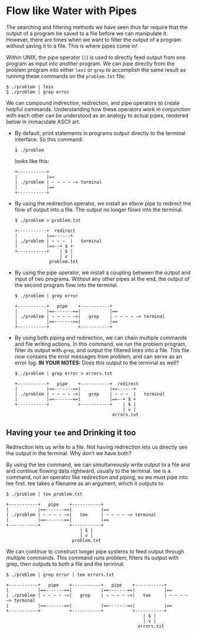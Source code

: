 # Flow like Water with Pipes

The searching and filtering methods we have seen thus far require that the output of a program be saved to a file before we can manipulate it. However, there are times when we want to filter the output of a program without saving it to a file. This is where pipes come in!

Within UNIX, the pipe operator (`|`) is used to directly feed output from one program as input into another program. We can pipe directly from the problem program into either `less` or `grep` to accomplish the same result as running these commands on the `problem.txt` file:

```
$ ./problem | less
$ ./problem | grep error
```

We can compound indirection, redirection, and pipe operators to create helpful commands. Understanding how these operators work in conjunction with each other can be understood as an analogy to actual pipes, rendered below in immaculate ASCII art.

- By default, print statements in programs output directly to the terminal interface. So this command:
    ```
    $ ./problem
    ```

    looks like this:
    ```
    +-----------+
    |           |==
    | ./problem | ~ ~ ~ ~ ~> terminal
    |           |==
    +-----------+
    ```

- By using the redirection operator, we install an elbow pipe to redirect the flow of output into a file. The output no longer flows into the terminal.

    ```
    $ ./problem > problem.txt
    ```

    ```
    +-----------+  redirect
    |           |==------+    
    | ./problem | ~ ~ ~  |   terminal
    |           |==--+ $ +
    +-----------+    | $ |
                     | v |
                 problem.txt
    ```

- By using the pipe operator, we install a coupling between the output and input of two programs. Without any other pipes at the end, the output of the second program flow into the terminal.

    ```
    $ ./problem | grep error
    ```

    ```
    +-----------+   pipe    +-----------+
    |           |==-------==|           |==
    | ./problem | ~ ~ ~ ~ ~>|   grep    | ~ ~ ~ ~ ~> terminal
    |           |==-------==|           |==
    +-----------+           +-----------+
    ```

- By using both piping and redirection, we can chain multiple commands and file writing actions. In this command, we run the problem program, filter its output with `grep`, and output the filtered lines into a file. This file now contains the error messages from problem, and can serve as an error log. 
**IN YOUR NOTES:** Does this output to the terminal as well?
    ```
    $ ./problem | grep error > errors.txt
    ```

    ```
    +-----------+   pipe    +-----------+  redirect
    |           |==-------==|           |==------+
    | ./problem | ~ ~ ~ ~ ~>|   grep    | ~ ~ ~  |   terminal
    |           |==-------==|           |==--+ $ +
    +-----------+           +-----------+    | $ |
                                             | v |
                                         errors.txt
    ```

## Having your `tee` and Drinking it too

Redirection lets us write to a file. Not having redirection lets us directly see the output in the terminal. Why don’t we have both?

By using the tee command, we can simultaneously write output to a file and and continue flowing data rightward, usually to the terminal. tee is a command, not an operator like redirection and piping, so we must pipe into tee first. tee takes a filename as an argument, which it outputs to.
```
$ ./problem | tee problem.txt
```

```
+-----------+   pipe    +-----------+
|           |==-------==|           |==
| ./problem | ~ ~ ~ ~ ~>|   tee     | ~ ~ ~ ~ ~> terminal
|           |==-------==|           |==
+-----------+           +-----------+
                            | $ |
                            | v |
                         problem.txt
```

We can continue to construct longer pipe systems to feed output through multiple commands. This command runs problem, filters its output with grep, then outputs to both a file and the terminal.
```
$ ./problem | grep error | tee errors.txt
```

```
+-----------+   pipe    +-----------+   pipe    +-----------+
|           |==-------==|           |==-------==|           |==
| ./problem | ~ ~ ~ ~ ~>|   grep    | ~ ~ ~ ~ ~>|   tee     | ~ ~ ~ ~ ~> terminal
|           |==-------==|           |==-------==|           |==
+-----------+           +-----------+           +-----------+
                                                    | $ |
                                                    | v |
                                                  errors.txt
```
